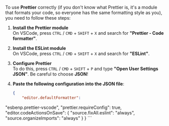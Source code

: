 To use **Prettier** correctly (if you don't know what Prettier is, it's a module that formats your code, so everyone has the same formatting style as you), you need to follow these steps:

1. **Install the Prettier module**  
   On VSCode, press `CTRL` / `CMD` + `SHIFT` + `X` and search for **"Prettier - Code formatter"**.

2. **Install the ESLint module**  
   On VSCode, press `CTRL` / `CMD` + `SHIFT` + `X` and search for **"ESLint"**.

3. **Configure Prettier**  
   To do this, press `CTRL` / `CMD` + `SHIFT` + `P` and type **"Open User Settings JSON"**. Be careful to choose **JSON**!

4. **Paste the following configuration into the JSON file**:

    ```json
    {
        "editor.defaultFormatter":
"esbenp.prettier-vscode",
        "prettier.requireConfig": true,
        "editor.codeActionsOnSave": {
            "source.fixAll.eslint": "always",
            "source.organizeImports": "always"
        }
    }
    ```
